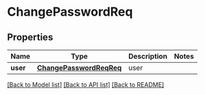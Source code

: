 # ChangePasswordReq

## Properties
Name | Type | Description | Notes
------------ | ------------- | ------------- | -------------
**user** | [**ChangePasswordReqReq**](ChangePasswordReqReq.md) | user | 

[[Back to Model list]](../README.md#documentation-for-models) [[Back to API list]](../README.md#documentation-for-api-endpoints) [[Back to README]](../README.md)


